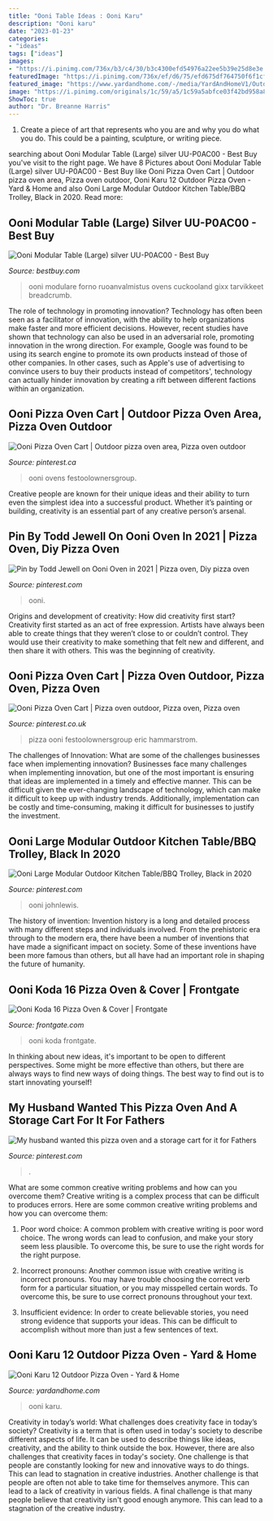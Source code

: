 ```yaml
---
title: "Ooni Table Ideas : Ooni Karu"
description: "Ooni karu"
date: "2023-01-23"
categories:
- "ideas"
tags: ["ideas"]
images:
- "https://i.pinimg.com/736x/b3/c4/30/b3c4300efd54976a22ee5b39e25d8e3e.jpg"
featuredImage: "https://i.pinimg.com/736x/ef/d6/75/efd675df764750f6f1cfefcb19ecdbbc.jpg"
featured_image: "https://www.yardandhome.com/-/media/YardAndHomeV1/Outdoor/Grills/Ooni/421189-karu-outdoor-table-lifestyle.jpg?mw=850&amp;mh=558&amp;hash=347F1B4F3E699CDAE0EE3C94DA6774EBDFAA4BE0"
image: "https://i.pinimg.com/originals/1c/59/a5/1c59a5abfce03f42bd958a815874c9c3.jpg"
ShowToc: true
author: "Dr. Breanne Harris"
---
```



1. Create a piece of art that represents who you are and why you do what you do. This could be a painting, sculpture, or writing piece. 

	

		
searching about Ooni Modular Table (Large) silver UU-P0AC00 - Best Buy you've visit to the right page. We have 8 Pictures about Ooni Modular Table (Large) silver UU-P0AC00 - Best Buy like Ooni Pizza Oven Cart | Outdoor pizza oven area, Pizza oven outdoor, Ooni Karu 12 Outdoor Pizza Oven - Yard &amp; Home and also Ooni Large Modular Outdoor Kitchen Table/BBQ Trolley, Black in 2020. Read more:
		
    
## Ooni Modular Table (Large) Silver UU-P0AC00 - Best Buy

<img loading=lazy src="https://pisces.bbystatic.com/image2/BestBuy_US/images/products/6423/6423139cv11d.jpg%3BmaxHeight=640%3BmaxWidth=550" onerror="this.onerror=null;this.src='https://tse3.mm.bing.net/th?id=OIP._BamN958G7cq5zX8romuuAHaHa&amp;pid=15.1';" alt="Ooni Modular Table (Large) silver UU-P0AC00 - Best Buy">

_Source: bestbuy.com_

>ooni modulare forno ruoanvalmistus ovens cuckooland gixx tarvikkeet breadcrumb. 

	

The role of technology in promoting innovation?
Technology has often been seen as a facilitator of innovation, with the ability to help organizations make faster and more efficient decisions. However, recent studies have shown that technology can also be used in an adversarial role, promoting innovation in the wrong direction. For example, Google was found to be using its search engine to promote its own products instead of those of other companies. In other cases, such as Apple's use of advertising to convince users to buy their products instead of competitors', technology can actually hinder innovation by creating a rift between different factions within an organization.

    
## Ooni Pizza Oven Cart | Outdoor Pizza Oven Area, Pizza Oven Outdoor

<img loading=lazy src="https://i.pinimg.com/originals/b3/c4/30/b3c4300efd54976a22ee5b39e25d8e3e.png" onerror="this.onerror=null;this.src='https://tse4.mm.bing.net/th?id=OIP.HMoPyP5pGnYPOOkE1QsD6QHaJ4&amp;pid=15.1';" alt="Ooni Pizza Oven Cart | Outdoor pizza oven area, Pizza oven outdoor">

_Source: pinterest.ca_

>ooni ovens festoolownersgroup. 

	

Creative people are known for their unique ideas and their ability to turn even the simplest idea into a successful product. Whether it’s painting or building, creativity is an essential part of any creative person’s arsenal.

    
## Pin By Todd Jewell On Ooni Oven In 2021 | Pizza Oven, Diy Pizza Oven

<img loading=lazy src="https://i.pinimg.com/736x/ef/d6/75/efd675df764750f6f1cfefcb19ecdbbc.jpg" onerror="this.onerror=null;this.src='https://tse2.mm.bing.net/th?id=OIP.7B5Noznpe-gcYrJOYLs2XwHaJ3&amp;pid=15.1';" alt="Pin by Todd Jewell on Ooni Oven in 2021 | Pizza oven, Diy pizza oven">

_Source: pinterest.com_

>ooni. 

	

Origins and development of creativity: How did creativity first start?
Creativity first started as an act of free expression. Artists have always been able to create things that they weren’t close to or couldn’t control. They would use their creativity to make something that felt new and different, and then share it with others. This was the beginning of creativity.

    
## Ooni Pizza Oven Cart | Pizza Oven Outdoor, Pizza Oven, Pizza Oven

<img loading=lazy src="https://i.pinimg.com/736x/b3/c4/30/b3c4300efd54976a22ee5b39e25d8e3e.jpg" onerror="this.onerror=null;this.src='https://tse1.mm.bing.net/th?id=OIP.Lh9Tqs1xdWmXcZBUhhPeowHaJ3&amp;pid=15.1';" alt="Ooni Pizza Oven Cart | Pizza oven outdoor, Pizza oven, Pizza oven">

_Source: pinterest.co.uk_

>pizza ooni festoolownersgroup eric hammarstrom. 

	

The challenges of Innovation: What are some of the challenges businesses face when implementing innovation?
Businesses face many challenges when implementing innovation, but one of the most important is ensuring that ideas are implemented in a timely and effective manner. This can be difficult given the ever-changing landscape of technology, which can make it difficult to keep up with industry trends. Additionally, implementation can be costly and time-consuming, making it difficult for businesses to justify the investment.

    
## Ooni Large Modular Outdoor Kitchen Table/BBQ Trolley, Black In 2020

<img loading=lazy src="https://i.pinimg.com/originals/1c/59/a5/1c59a5abfce03f42bd958a815874c9c3.jpg" onerror="this.onerror=null;this.src='https://tse3.mm.bing.net/th?id=OIP.CB1wcbFL-pA1An31774DpAHaJ4&amp;pid=15.1';" alt="Ooni Large Modular Outdoor Kitchen Table/BBQ Trolley, Black in 2020">

_Source: pinterest.com_

>ooni johnlewis. 

	

The history of invention:
Invention history is a long and detailed process with many different steps and individuals involved. From the prehistoric era through to the modern era, there have been a number of inventions that have made a significant impact on society. Some of these inventions have been more famous than others, but all have had an important role in shaping the future of humanity.

    
## Ooni Koda 16 Pizza Oven &amp; Cover | Frontgate

<img loading=lazy src="https://akamai-scene7.frontgate.com/is/image/frontgate/170740_main" onerror="this.onerror=null;this.src='https://tse3.mm.bing.net/th?id=OIP.yRnOpnAVGuo2hN2LYw7wLgAAAA&amp;pid=15.1';" alt="Ooni Koda 16 Pizza Oven &amp; Cover | Frontgate">

_Source: frontgate.com_

>ooni koda frontgate. 

	

In thinking about new ideas, it's important to be open to different perspectives. Some might be more effective than others, but there are always ways to find new ways of doing things. The best way to find out is to start innovating yourself!

    
## My Husband Wanted This Pizza Oven And A Storage Cart For It For Fathers

<img loading=lazy src="https://i.pinimg.com/736x/8c/b8/56/8cb8562772eaf803eab27f4d053c5d87.jpg" onerror="this.onerror=null;this.src='https://tse3.mm.bing.net/th?id=OIP.fRGL1bSAafQaR7eB5ZUkIgHaFj&amp;pid=15.1';" alt="My husband wanted this pizza oven and a storage cart for it for Fathers">

_Source: pinterest.com_

>. 

	

What are some common creative writing problems and how can you overcome them?
Creative writing is a complex process that can be difficult to produces errors. Here are some common creative writing problems and how you can overcome them:
1. Poor word choice: A common problem with creative writing is poor word choice. The wrong words can lead to confusion, and make your story seem less plausible. To overcome this, be sure to use the right words for the right purpose.

2. Incorrect pronouns: Another common issue with creative writing is incorrect pronouns. You may have trouble choosing the correct verb form for a particular situation, or you may misspelled certain words. To overcome this, be sure to use correct pronouns throughout your text.

3. Insufficient evidence: In order to create believable stories, you need strong evidence that supports your ideas. This can be difficult to accomplish without more than just a few sentences of text.

    
## Ooni Karu 12 Outdoor Pizza Oven - Yard &amp; Home

<img loading=lazy src="https://www.yardandhome.com/-/media/YardAndHomeV1/Outdoor/Grills/Ooni/421189-karu-outdoor-table-lifestyle.jpg?mw=850&amp;mh=558&amp;hash=347F1B4F3E699CDAE0EE3C94DA6774EBDFAA4BE0" onerror="this.onerror=null;this.src='https://tse3.mm.bing.net/th?id=OIP.7M-9boqjdToryPjJr7gfeQHaHa&amp;pid=15.1';" alt="Ooni Karu 12 Outdoor Pizza Oven - Yard &amp; Home">

_Source: yardandhome.com_

>ooni karu. 

	

Creativity in today’s world: What challenges does creativity face in today’s society?
Creativity is a term that is often used in today's society to describe different aspects of life. It can be used to describe things like ideas, creativity, and the ability to think outside the box. However, there are also challenges that creativity faces in today's society. One challenge is that people are constantly looking for new and innovative ways to do things. This can lead to stagnation in creative industries. Another challenge is that people are often not able to take time for themselves anymore. This can lead to a lack of creativity in various fields. A final challenge is that many people believe that creativity isn't good enough anymore. This can lead to a stagnation of the creative industry.

